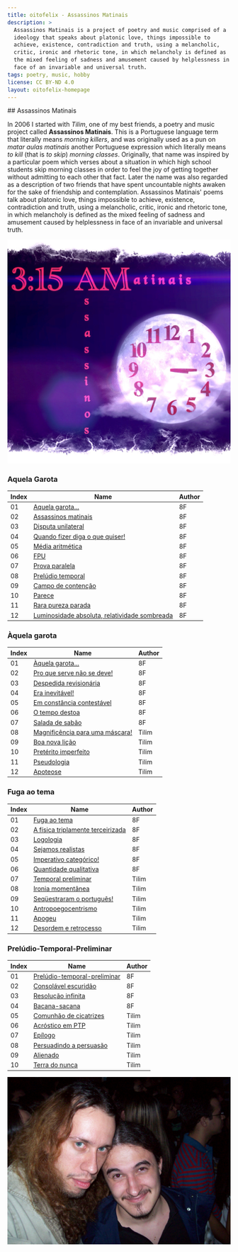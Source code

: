 ```yaml
---
title: oitofelix - Assassinos Matinais
description: >
  Assassinos Matinais is a project of poetry and music comprised of a
  ideology that speaks about platonic love, things impossible to
  achieve, existence, contradiction and truth, using a melancholic,
  critic, ironic and rhetoric tone, in which melancholy is defined as
  the mixed feeling of sadness and amusement caused by helplessness in
  face of an invariable and universal truth.
tags: poetry, music, hobby
license: CC BY-ND 4.0
layout: oitofelix-homepage
---
```

<div id="markdown" markdown="1">
## Assassinos Matinais

In 2006 I started with _Tilim_, one of my best friends, a poetry and
music project called __Assassinos Matinais__.  This is a Portuguese
language term that literally means _morning killers_, and was
originally used as a pun on _matar aulas matinais_ another Portuguese
expression which literally means _to kill_ (that is _to skip_)
_morning classes_.  Originally, that name was inspired by a particular
poem which verses about a situation in which high school students skip
morning classes in order to feel the joy of getting together without
admitting to each other that fact.  Later the name was also regarded
as a description of two friends that have spent uncountable nights
awaken for the sake of friendship and contemplation.  Assassinos
Matinais' poems talk about platonic love, things impossible to
achieve, existence, contradiction and truth, using a melancholic,
critic, ironic and rhetoric tone, in which melancholy is defined as
the mixed feeling of sadness and amusement caused by helplessness in
face of an invariable and universal truth.

![Assassinos Matinais Logo](assmat-logo.jpg)

### Aquela Garota

Index | Name | Author
------|------|--------
01 | [Aquela garota...](assassinos-matinais/aquela-garota.html) | 8F
02 | [Assassinos matinais](assassinos-matinais/assassinos-matinais.html) | 8F
03 | [Disputa unilateral](assassinos-matinais/disputa-unilateral.html) | 8F
04 | [Quando fizer diga o que quiser!](assassinos-matinais/quando-fizer-diga-o-que-quiser.html) | 8F
05 | [Média aritmética](assassinos-matinais/media-aritmetica.html) | 8F
06 | [FPU](assassinos-matinais/fpu.html) | 8F
07 | [Prova paralela](assassinos-matinais/prova-paralela.html) | 8F
08 | [Prelúdio temporal](assassinos-matinais/preludio-temporal.html) | 8F
09 | [Campo de contenção](assassinos-matinais/campo-de-contencao.html) | 8F
10 | [Parece](assassinos-matinais/parece.html) | 8F
11 | [Rara pureza parada](assassinos-matinais/rara-pureza-parada.html) | 8F
12 | [Luminosidade absoluta, relatividade sombreada](assassinos-matinais/luminosidade-absoluta-relatividade-sombreada.html) | 8F


### Àquela garota

Index | Name | Author
------|------|--------
01 | [Àquela garota...](assassinos-matinais/aaquela-garota.html) | 8F
02 | [Pro que serve não se deve!](assassinos-matinais/pro-que-serve-nao-se-deve.html) | 8F
03 | [Despedida revisionária](assassinos-matinais/despedida-revisionaria.html) | 8F
04 | [Era inevitável!](assassinos-matinais/era-inevitavel.html) | 8F
05 | [Em constância contestável](assassinos-matinais/em-constancia-contestavel.html) | 8F
06 | [O tempo destoa](assassinos-matinais/o-tempo-destoa.html) | 8F
07 | [Salada de sabão](assassinos-matinais/salada-de-sabao.html) | 8F
08 | [Magnificência para uma máscara!](assassinos-matinais/magnificencia-para-uma-mascara.html) | Tilim
09 | [Boa nova lição](assassinos-matinais/boa-nova-licao.html) | Tilim
10 | [Pretérito imperfeito](assassinos-matinais/preterito-imperfeito.html) | Tilim
11 | [Pseudologia](assassinos-matinais/pseudologia.html) | Tilim
12 | [Apoteose](assassinos-matinais/apoteose.html) | Tilim


### Fuga ao tema

Index | Name | Author
------|------|--------
01 | [Fuga ao tema](assassinos-matinais/fuga-ao-tema.html) | 8F
02 | [A física triplamente terceirizada](assassinos-matinais/a-fisica-triplamente-terceirizada.html) | 8F
03 | [Logologia](assassinos-matinais/logologia.html) | 8F
04 | [Sejamos realistas](assassinos-matinais/sejamos-realistas.html) | 8F
05 | [Imperativo categórico!](assassinos-matinais/imperativo-categorico.html) | 8F
06 | [Quantidade qualitativa](assassinos-matinais/quantidade-qualitativa.html) | 8F
07 | [Temporal preliminar](assassinos-matinais/temporal-preliminar.html) | Tilim
08 | [Ironia momentânea](assassinos-matinais/ironia-momentanea.html) | Tilim
09 | [Seqüestraram o português!](assassinos-matinais/sequestraram-o-portugues.html) | Tilim
10 | [Antropoegocentrismo](assassinos-matinais/antropoegocentrismo.html) | Tilim
11 | [Apogeu](assassinos-matinais/apogeu.html) | Tilim
12 | [Desordem e retrocesso](assassinos-matinais/desordem-e-retrocesso.html) | Tilim


### Prelúdio-Temporal-Preliminar

Index | Name | Author
------|------|--------
01 | [Prelúdio-temporal-preliminar](assassinos-matinais/preludio-temporal-preliminar.html) | 8F
02 | [Consolável escuridão](assassinos-matinais/consolavel-escuridao.html) | 8F
03 | [Resolução infinita](assassinos-matinais/resolucao-infinita.html) | 8F
04 | [Bacana-sacana](assassinos-matinais/bacana-sacana.html) | 8F
05 | [Comunhão de cicatrizes](assassinos-matinais/comunhao-de-cicatrizes.html) | Tilim
06 | [Acróstico em PTP](assassinos-matinais/acrostico-em-ptp.html) | Tilim
07 | [Epílogo](assassinos-matinais/epilogo.html) | Tilim
08 | [Persuadindo a persuasão](assassinos-matinais/persuadindo-a-persuasao.html) | Tilim
09 | [Alienado](assassinos-matinais/alienado.html) | Tilim
10 | [Terra do nunca](assassinos-matinais/terra-do-nunca.html) | Tilim


![Assassinos Matinais](oitofelix-tilim.jpg)

</div>
